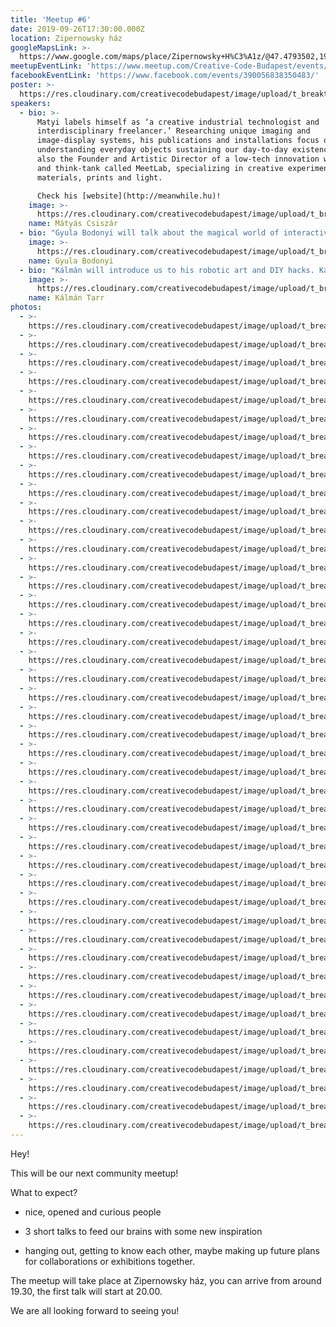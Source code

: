```yaml
---
title: 'Meetup #6'
date: 2019-09-26T17:30:00.000Z
location: Zipernowsky ház
googleMapsLink: >-
  https://www.google.com/maps/place/Zipernowsky+H%C3%A1z/@47.4793502,19.0483943,17z/data=!3m1!4b1!4m5!3m4!1s0x4741dc4d37cad0f3:0xaedaa955ce6b92fb!8m2!3d47.4793466!4d19.050583
meetupEventLink: 'https://www.meetup.com/Creative-Code-Budapest/events/qnhgzpyznbfb/'
facebookEventLink: 'https://www.facebook.com/events/390056838350483/'
poster: >-
  https://res.cloudinary.com/creativecodebudapest/image/upload/t_breakthumbnails/v1581419192/CCBP_FB_Group_Cover_6_ljif4q.png
speakers:
  - bio: >-
      Matyi labels himself as ‘a creative industrial technologist and
      interdisciplinary freelancer.’ Researching unique imaging and
      image-display systems, his publications and installations focus on
      understanding everyday objects sustaining our day-to-day existence. He is
      also the Founder and Artistic Director of a low-tech innovation workshop
      and think-tank called MeetLab, specializing in creative experiments with
      materials, prints and light.

      Check his [website](http://meanwhile.hu)!
    image: >-
      https://res.cloudinary.com/creativecodebudapest/image/upload/t_breakthumbnails/v1573761047/cc6/csiszarmatyi_ma6rnq.jpg
    name: Mátyás Csiszár
  - bio: "Gyula Bodonyi will talk about the magical world of interactive particles. While he is experimenting with mimicing natural behaviors, he is generating other worldly visuals, that look very similar to naturally forming structures.\r\n\nWith some simple rules, and some initial chaos, Gyula can create very complex shapes, behaviors that constantly change and rearrange. He will present us some of these interactive particle systems and discover it with us.\r\n\nGyula in his job is creating interactive installations, for dance shows, he uses a node based developement platform called Touchdesigner and for him the most interesting thing in making interactive installations is that he can connect a digital world to our reality and interact with it in creative ways.\r\n\nCheck out what Gyula is doing [here](http://instagram.com/gyula.bodonyi/) or [here](https://vimeo.com/350798506)!"
    image: >-
      https://res.cloudinary.com/creativecodebudapest/image/upload/t_breakthumbnails/v1573761041/cc6/bodonyigyula_tc6pdh.jpg
    name: Gyula Bodonyi
  - bio: "Kálmán will introduce us to his robotic art and DIY hacks. Kálmán works with moving images and new media. His project The stage of Impossibilities is giving a tool to disabled children to perform such precise coordinated movements that otherwise they wouldn't be capable of, and help them play and perform with puppets.\r\n\nYou can see more of Kálmán's works [here](http://ezremek.com/)!"
    image: >-
      https://res.cloudinary.com/creativecodebudapest/image/upload/t_breakthumbnails/v1573761053/cc6/kalman_soe2ku.jpg
    name: Kálmán Tarr
photos:
  - >-
    https://res.cloudinary.com/creativecodebudapest/image/upload/t_breakthumbnails/v1570566497/cc6/P1080905_mdj46t.jpg
  - >-
    https://res.cloudinary.com/creativecodebudapest/image/upload/t_breakthumbnails/v1570566496/cc6/P1080871_atvzdh.jpg
  - >-
    https://res.cloudinary.com/creativecodebudapest/image/upload/t_breakthumbnails/v1570566493/cc6/P1080872_ihygqm.jpg
  - >-
    https://res.cloudinary.com/creativecodebudapest/image/upload/t_breakthumbnails/v1570566492/cc6/P1080889_kdps1f.jpg
  - >-
    https://res.cloudinary.com/creativecodebudapest/image/upload/t_breakthumbnails/v1570566489/cc6/P1080876_rrvwzo.jpg
  - >-
    https://res.cloudinary.com/creativecodebudapest/image/upload/t_breakthumbnails/v1570566489/cc6/P1080903_hwop1x.jpg
  - >-
    https://res.cloudinary.com/creativecodebudapest/image/upload/t_breakthumbnails/v1570566484/cc6/P1080861_w2jwhd.jpg
  - >-
    https://res.cloudinary.com/creativecodebudapest/image/upload/t_breakthumbnails/v1570566484/cc6/P1080917_ymw4lx.jpg
  - >-
    https://res.cloudinary.com/creativecodebudapest/image/upload/t_breakthumbnails/v1570566484/cc6/P1080928_lzjkg9.jpg
  - >-
    https://res.cloudinary.com/creativecodebudapest/image/upload/t_breakthumbnails/v1570566484/cc6/P1080875_irpkrg.jpg
  - >-
    https://res.cloudinary.com/creativecodebudapest/image/upload/t_breakthumbnails/v1570566481/cc6/P1080900_j4v9a8.jpg
  - >-
    https://res.cloudinary.com/creativecodebudapest/image/upload/t_breakthumbnails/v1570566479/cc6/P1080967_nme8tn.jpg
  - >-
    https://res.cloudinary.com/creativecodebudapest/image/upload/t_breakthumbnails/v1570566478/cc6/P1080966_dsteax.jpg
  - >-
    https://res.cloudinary.com/creativecodebudapest/image/upload/t_breakthumbnails/v1570566479/cc6/P1080860_j3ukwx.jpg
  - >-
    https://res.cloudinary.com/creativecodebudapest/image/upload/t_breakthumbnails/v1570566473/cc6/P1080960_v8od3v.jpg
  - >-
    https://res.cloudinary.com/creativecodebudapest/image/upload/t_breakthumbnails/v1570566473/cc6/P1080965_nryarc.jpg
  - >-
    https://res.cloudinary.com/creativecodebudapest/image/upload/t_breakthumbnails/v1570566472/cc6/P1080838_jmynw6.jpg
  - >-
    https://res.cloudinary.com/creativecodebudapest/image/upload/t_breakthumbnails/v1570566472/cc6/P1080976_l509un.jpg
  - >-
    https://res.cloudinary.com/creativecodebudapest/image/upload/t_breakthumbnails/v1570566470/cc6/P1080829_x4tdj5.jpg
  - >-
    https://res.cloudinary.com/creativecodebudapest/image/upload/t_breakthumbnails/v1570566469/cc6/P1080833_rdmwao.jpg
  - >-
    https://res.cloudinary.com/creativecodebudapest/image/upload/t_breakthumbnails/v1570566467/cc6/P1080977_gymfmd.jpg
  - >-
    https://res.cloudinary.com/creativecodebudapest/image/upload/t_breakthumbnails/v1570566464/cc6/P1080953_qvxage.jpg
  - >-
    https://res.cloudinary.com/creativecodebudapest/image/upload/t_breakthumbnails/v1570566461/cc6/P1080986_zngzpa.jpg
  - >-
    https://res.cloudinary.com/creativecodebudapest/image/upload/t_breakthumbnails/v1570566464/cc6/P1080951_h7thmg.jpg
  - >-
    https://res.cloudinary.com/creativecodebudapest/image/upload/t_breakthumbnails/v1570566460/cc6/P1080940_oc4gr3.jpg
  - >-
    https://res.cloudinary.com/creativecodebudapest/image/upload/t_breakthumbnails/v1570566458/cc6/P1080942_z7e65k.jpg
  - >-
    https://res.cloudinary.com/creativecodebudapest/image/upload/t_breakthumbnails/v1570566458/cc6/P1080957_jxmugm.jpg
  - >-
    https://res.cloudinary.com/creativecodebudapest/image/upload/t_breakthumbnails/v1570566454/cc6/P1080968_obsd9x.jpg
  - >-
    https://res.cloudinary.com/creativecodebudapest/image/upload/t_breakthumbnails/v1570566452/cc6/P1080983_pxziee.jpg
  - >-
    https://res.cloudinary.com/creativecodebudapest/image/upload/t_breakthumbnails/v1570566452/cc6/P1080884_myu8s0.jpg
  - >-
    https://res.cloudinary.com/creativecodebudapest/image/upload/t_breakthumbnails/v1570566452/cc6/P1080879_snaxjo.jpg
  - >-
    https://res.cloudinary.com/creativecodebudapest/image/upload/t_breakthumbnails/v1570566447/cc6/P1080934_fidjst.jpg
  - >-
    https://res.cloudinary.com/creativecodebudapest/image/upload/t_breakthumbnails/v1570566447/cc6/P1080881_a5wwdt.jpg
  - >-
    https://res.cloudinary.com/creativecodebudapest/image/upload/t_breakthumbnails/v1570566446/cc6/P1080893_nrgsey.jpg
  - >-
    https://res.cloudinary.com/creativecodebudapest/image/upload/t_breakthumbnails/v1570566444/cc6/P1080897_kpvpo2.jpg
  - >-
    https://res.cloudinary.com/creativecodebudapest/image/upload/t_breakthumbnails/v1570566442/cc6/P1080887_uytbsb.jpg
  - >-
    https://res.cloudinary.com/creativecodebudapest/image/upload/t_breakthumbnails/v1570566441/cc6/P1080896_obaebz.jpg
  - >-
    https://res.cloudinary.com/creativecodebudapest/image/upload/t_breakthumbnails/v1570566439/cc6/P1080882_lg3bsy.jpg
  - >-
    https://res.cloudinary.com/creativecodebudapest/image/upload/t_breakthumbnails/v1570566436/cc6/P1080844_szh3qj.jpg
  - >-
    https://res.cloudinary.com/creativecodebudapest/image/upload/t_breakthumbnails/v1570566433/cc6/P1080921_bsuj73.jpg
  - >-
    https://res.cloudinary.com/creativecodebudapest/image/upload/t_breakthumbnails/v1570566430/cc6/P1080909_q5ohig.jpg
  - >-
    https://res.cloudinary.com/creativecodebudapest/image/upload/t_breakthumbnails/v1570566430/cc6/P1080841_dbnku1.jpg
  - >-
    https://res.cloudinary.com/creativecodebudapest/image/upload/t_breakthumbnails/v1570566430/cc6/P1080918_o6ynmz.jpg
  - >-
    https://res.cloudinary.com/creativecodebudapest/image/upload/t_breakthumbnails/v1570566426/cc6/pop_jhtf6w.gif
---
```

Hey!

This will be our next community meetup!

What to expect?

- nice, opened and curious people

- 3 short talks to feed our brains with some new inspiration

- hanging out, getting to know each other, maybe making up future plans for collaborations or exhibitions together.

The meetup will take place at Zipernowsky ház, you can arrive from around 19.30, the first talk will start at 20.00.

We are all looking forward to seeing you!
